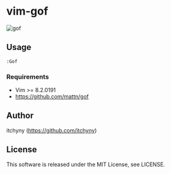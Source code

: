 # vim-gof

![gof](https://user-images.githubusercontent.com/375258/73657594-f2943900-46d5-11ea-85f7-f8f4b2629c38.gif)

## Usage
```
:Gof
```

### Requirements
- Vim >= 8.2.0191
- https://github.com/mattn/gof

## Author
itchyny (https://github.com/itchyny)

## License
This software is released under the MIT License, see LICENSE.
